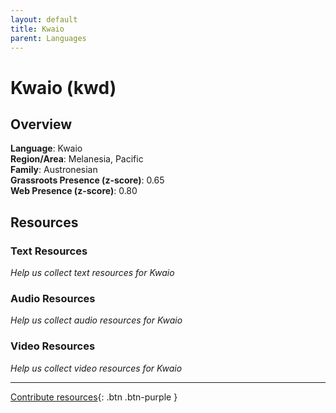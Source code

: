 ```yaml
---
layout: default
title: Kwaio
parent: Languages
---
```


# Kwaio (kwd)

## Overview

**Language**: Kwaio  
**Region/Area**: Melanesia, Pacific  
**Family**: Austronesian  
**Grassroots Presence (z-score)**: 0.65  
**Web Presence (z-score)**: 0.80  

## Resources

### Text Resources
*Help us collect text resources for Kwaio*

### Audio Resources
*Help us collect audio resources for Kwaio*

### Video Resources
*Help us collect video resources for Kwaio*

---

[Contribute resources](https://forms.office.com/e/1SfLJx3u1r){: .btn .btn-purple }
